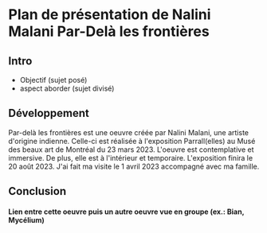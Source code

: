 # Plan de présentation de Nalini Malani Par-Delà les frontières

## Intro

- Objectif (sujet posé)
- aspect aborder (sujet divisé)

## Développement

Par-delà les frontières est une oeuvre créée par Nalini Malani, une artiste d'origine indienne. Celle-ci est réalisée à l'exposition Parrall(elles) au Musé des beaux art de Montréal du 23 mars 2023. L'oeuvre est contemplative et immersive. De plus, elle est à l'intérieur et temporaire. L'exposition finira le 20 août 2023. J'ai fait ma visite le 1 avril 2023 accompagné avec ma famille.

## Conclusion


#### Lien entre cette oeuvre puis un autre oeuvre vue en groupe (ex.: Bian, Mycélium)
